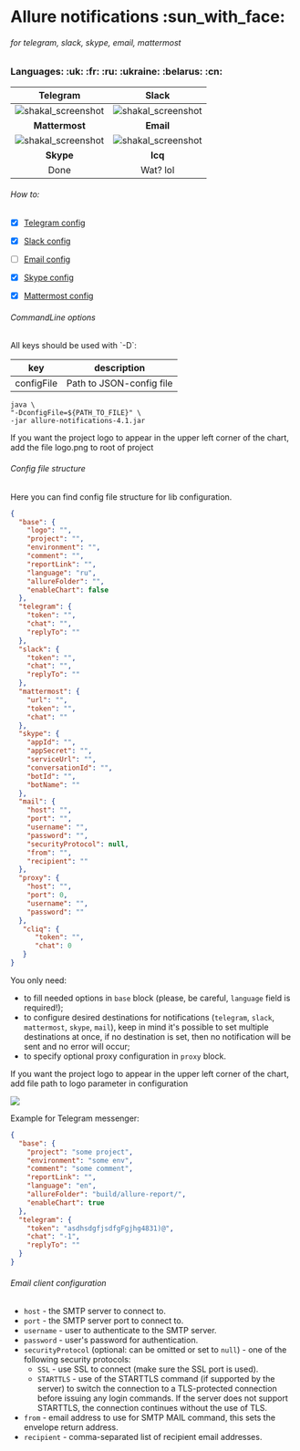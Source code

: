 <h1>Allure notifications :sun_with_face:</h1>
<h6>for telegram, slack, skype, email, mattermost</h6>

<h3>Languages: :uk: :fr: :ru: :ukraine: :belarus: :cn:</h3>

| Telegram | Slack |
:-------------------------:|:-------------------------:
![shakal_screenshot](readme_images/telegram-en.png) | ![shakal_screenshot](readme_images/slack-en.png)
| **Mattermost** | **Email** |
![shakal_screenshot](readme_images/mattermost-ru.png) | ![shakal_screenshot](readme_images/email_en.png)
| **Skype** | **Icq**  |
| Done | Wat? lol |


<h6>How to:</h6>

- [x] [Telegram config](https://github.com/qa-guru/allure-notifications/wiki/Telegram-configuration)
- [x] [Slack config](https://github.com/qa-guru/allure-notifications/wiki/Slack-configuration)
- [ ] [Email config](https://github.com/qa-guru/allure-notifications/wiki/Email-configuration)
- [x] [Skype config](https://github.com/qa-guru/allure-notifications/wiki/Skype-Bot-Configuration)
- [x] [Mattermost config](https://github.com/qa-guru/allure-notifications/wiki/Skype-configuration)


<h6>CommandLine options</h6>
All keys should be used with `-D`: <br/>

| key | description |
|:---:| :---------: |
| configFile | Path to JSON-config file |

```
java \
"-DconfigFile=${PATH_TO_FILE}" \
-jar allure-notifications-4.1.jar
```

If you want the project logo to appear in the upper left corner of the chart,
add the file logo.png to root of project


<h6>Config file structure</h6>
Here you can find config file structure for lib configuration.

```json
{
  "base": {
    "logo": "",
    "project": "",
    "environment": "",
    "comment": "",
    "reportLink": "",
    "language": "ru",
    "allureFolder": "",
    "enableChart": false
  },
  "telegram": {
    "token": "",
    "chat": "",
    "replyTo": ""
  },
  "slack": {
    "token": "",
    "chat": "",
    "replyTo": ""
  },
  "mattermost": {
    "url": "",
    "token": "",
    "chat": ""
  },
  "skype": {
    "appId": "",
    "appSecret": "",
    "serviceUrl": "",
    "conversationId": "",
    "botId": "",
    "botName": ""
  },
  "mail": {
    "host": "",
    "port": "",
    "username": "",
    "password": "",
    "securityProtocol": null,
    "from": "",
    "recipient": ""
  },
  "proxy": {
    "host": "",
    "port": 0,
    "username": "",
    "password": ""
  },
   "cliq": {
      "token": "",
      "chat": 0
   }
}
```
You only need:
 - to fill needed options in `base` block (please, be careful, `language` field is required!);
 - to configure desired destinations for notifications (`telegram`, `slack`,  `mattermost`, `skype`, `mail`), keep in mind it's possible to set multiple destinations at once, if no destination is set, then no notification will be sent and no error will occur;
 - to specify optional proxy configuration in `proxy` block.

If you want the project logo to appear in the upper left corner of the chart,
add file path to logo parameter in configuration

![](piechart.png)

Example for Telegram messenger:
```json
{
  "base": {
    "project": "some project",
    "environment": "some env",
    "comment": "some comment",
    "reportLink": "",
    "language": "en",
    "allureFolder": "build/allure-report/",
    "enableChart": true
  },
  "telegram": {
    "token": "asdhsdgfjsdfgFgjhg4831)@",
    "chat": "-1",
    "replyTo": ""
  }
}
```

<h6>Email client configuration</h6>

 - `host` - the SMTP server to connect to.
 - `port` - the SMTP server port to connect to.
 - `username` - user to authenticate to the SMTP server.
 - `password` - user's password for authentication.
 - `securityProtocol` (optional: can be omitted or set to `null`) - one of the following security protocols:
   - `SSL` - use SSL to connect (make sure the SSL port is used).
   - `STARTTLS` - use of the STARTTLS command (if supported by the server) to switch the connection to
   a TLS-protected connection before issuing any login commands. If the server does not support STARTTLS,
   the connection continues without the use of TLS.
 - `from` - email address to use for SMTP MAIL command, this sets the envelope return address.
 - `recipient` - comma-separated list of recipient email addresses.

